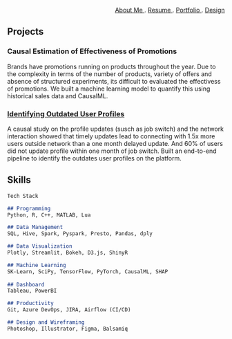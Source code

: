 <div style="text-align: right">
 
   <a href = "https://github.com/Ezhilvel/portfolio/edit/main/README.md" > About Me </a> . 
   <a href = "https://github.com/Ezhilvel/portfolio/edit/main/README.md" > Resume </a> . 
   <a href = "https://github.com/Ezhilvel/portfolio/edit/main/README.md" > Portfolio </a> . 
   <a href = "https://github.com/Ezhilvel/portfolio/edit/main/README.md" > Design </a> 

</div>

## Projects


### Causal Estimation of Effectiveness of Promotions

Brands have promotions running on products throughout the year. Due to the complexity in terms of the number of products, variety of offers and absence of structured experiments, its difficult to evaluated the effectivess of promotions. We built a machine learning model to quantify this using historical sales data and CausalML.

### [Identifying Outdated User Profiles](https://ezhilvel.github.io/portfolio/linkedin/)

A causal study on the profile updates (susch as job switch) and the network interaction showed that timely updates lead to connecting with 1.5x more users outside network than a one month delayed update. And 60% of users did not update profile within one month of job switch. Built an end-to-end pipeline to identify the outdates user profiles on the platform.


## Skills

```markdown
Tech Stack

## Programming 
Python, R, C++, MATLAB, Lua

## Data Management
SQL, Hive, Spark, Pyspark, Presto, Pandas, dply

## Data Visualization 
Plotly, Streamlit, Bokeh, D3.js, ShinyR

## Machine Learning
SK-Learn, SciPy, TensorFlow, PyTorch, CausalML, SHAP
 
## Dashboard
Tableau, PowerBI

## Productivity 
Git, Azure DevOps, JIRA, Airflow (CI/CD)

## Design and Wireframing
Photoshop, Illustrator, Figma, Balsamiq

```

